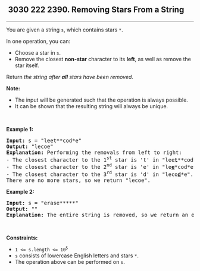 <h2> 3030 222
2390. Removing Stars From a String</h2><hr><div><p>You are given a string <code>s</code>, which contains stars <code>*</code>.</p>

<p>In one operation, you can:</p>

<ul>
	<li>Choose a star in <code>s</code>.</li>
	<li>Remove the closest <strong>non-star</strong> character to its <strong>left</strong>, as well as remove the star itself.</li>
</ul>

<p>Return <em>the string after <strong>all</strong> stars have been removed</em>.</p>

<p><strong>Note:</strong></p>

<ul>
	<li>The input will be generated such that the operation is always possible.</li>
	<li>It can be shown that the resulting string will always be unique.</li>
</ul>

<p>&nbsp;</p>
<p><strong class="example">Example 1:</strong></p>

<pre><strong>Input:</strong> s = "leet**cod*e"
<strong>Output:</strong> "lecoe"
<strong>Explanation:</strong> Performing the removals from left to right:
- The closest character to the 1<sup>st</sup> star is 't' in "lee<strong><u>t</u></strong>**cod*e". s becomes "lee*cod*e".
- The closest character to the 2<sup>nd</sup> star is 'e' in "le<strong><u>e</u></strong>*cod*e". s becomes "lecod*e".
- The closest character to the 3<sup>rd</sup> star is 'd' in "leco<strong><u>d</u></strong>*e". s becomes "lecoe".
There are no more stars, so we return "lecoe".</pre>

<p><strong class="example">Example 2:</strong></p>

<pre><strong>Input:</strong> s = "erase*****"
<strong>Output:</strong> ""
<strong>Explanation:</strong> The entire string is removed, so we return an empty string.
</pre>

<p>&nbsp;</p>
<p><strong>Constraints:</strong></p>

<ul>
	<li><code>1 &lt;= s.length &lt;= 10<sup>5</sup></code></li>
	<li><code>s</code> consists of lowercase English letters and stars <code>*</code>.</li>
	<li>The operation above can be performed on <code>s</code>.</li>
</ul>
</div>